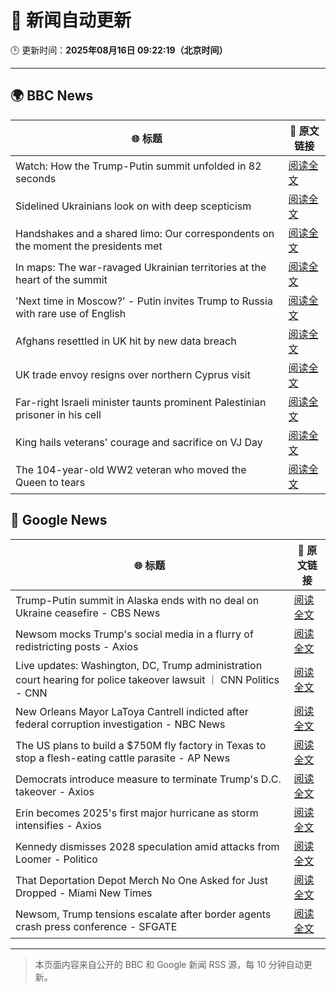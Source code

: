 # 🧠 新闻自动更新

🕒 更新时间：**2025年08月16日 09:22:19（北京时间）**

---

## 🌍 BBC News

| 🌐 标题 | 🔗 原文链接 |
|--------|-------------|
| Watch: How the Trump-Putin summit unfolded in 82 seconds | [阅读全文](https://www.bbc.com/news/videos/c62wdzlnv1do?at_medium=RSS&at_campaign=rss) |
| Sidelined Ukrainians look on with deep scepticism | [阅读全文](https://www.bbc.com/news/articles/cm21l237pkpo?at_medium=RSS&at_campaign=rss) |
| Handshakes and a shared limo: Our correspondents on the moment the presidents met | [阅读全文](https://www.bbc.com/news/videos/crm4dnmy0pgo?at_medium=RSS&at_campaign=rss) |
| In maps: The war-ravaged Ukrainian territories at the heart of the summit | [阅读全文](https://www.bbc.com/news/articles/cgkrn433lk2o?at_medium=RSS&at_campaign=rss) |
| 'Next time in Moscow?' - Putin invites Trump to Russia with rare use of English | [阅读全文](https://www.bbc.com/news/videos/clyrdnlnzyjo?at_medium=RSS&at_campaign=rss) |
| Afghans resettled in UK hit by new data breach | [阅读全文](https://www.bbc.com/news/articles/ce87nyr3evro?at_medium=RSS&at_campaign=rss) |
| UK trade envoy resigns over northern Cyprus visit | [阅读全文](https://www.bbc.com/news/articles/c0j9ezpgq8qo?at_medium=RSS&at_campaign=rss) |
| Far-right Israeli minister taunts prominent Palestinian prisoner in his cell | [阅读全文](https://www.bbc.com/news/articles/cqxg3xg8xyyo?at_medium=RSS&at_campaign=rss) |
| King hails veterans' courage and sacrifice on VJ Day | [阅读全文](https://www.bbc.com/news/articles/c5y0lnzpqjgo?at_medium=RSS&at_campaign=rss) |
| The 104-year-old WW2 veteran who moved the Queen to tears | [阅读全文](https://www.bbc.com/news/articles/c1kzwwk30wro?at_medium=RSS&at_campaign=rss) |

## 📰 Google News

| 🌐 标题 | 🔗 原文链接 |
|--------|-------------|
| Trump-Putin summit in Alaska ends with no deal on Ukraine ceasefire - CBS News | [阅读全文](https://news.google.com/rss/articles/CBMifEFVX3lxTE52NWMyQWNjbnE3cWd1Zm5tNEItUFdDUGdYbEFUcEdENVhudnZQa2ROX2tTdUk1MHJCalZrYkp0Qm4xOUJ5VWtBdmM3c2FKR0wzcTZ5ZF9BZml4OFlWbjdLdUNEWDJpMDZ3N0RWYjNZUV85eTBaWFBCV0NkaHDSAYIBQVVfeXFMUEdZYkRQT0RTbTYzc20tbDNfd0JCZk1QUE9PWTlLakxhMnJjU2ZaS2JiNDh0cHcwT3JYZ1VPRWl6bm1lZ1gxNzNZQzBwWm9FcXc3NHFmZmdTR0ZnRkI2djlGazR1ZFhMX19TaThudTYzam15Z3B4STlneThubGFhWUY4dw?oc=5) |
| Newsom mocks Trump's social media in a flurry of redistricting posts - Axios | [阅读全文](https://news.google.com/rss/articles/CBMifEFVX3lxTFAwR1dCZ1JWeFl0N2V1NTNGSmtzeEJ1VjREaEJkbGptcDJMZkpHbTBndHlnSlkzWVIzVEQyX3NFamdjX0ZVd3BfZExZbEdZR1J5dmVBOVF3WFA2a3ZnNXl5QUYyeEk5Qy1ZSGRuS2dPR0d1ckRhS1ltNXV0amw?oc=5) |
| Live updates: Washington, DC, Trump administration court hearing for police takeover lawsuit ｜ CNN Politics - CNN | [阅读全文](https://news.google.com/rss/articles/CBMiigFBVV95cUxQeUhfb2xnNDZLZnV0Nk9HeEY0d0ZqYk1VNEE2d0dJQlJfX3V0VW1kU2NxdTdmUkJWS1dTRnBHd2dVdGxJR1pXNno1T0JRcHUzZkxTVjVnN0VzXzdoeFczQTNjdWVJZHNqWWlDaTNtUFRTU3YtZGkyRlkyVC1tcF96cGtXbmx2ZGN6cEE?oc=5) |
| New Orleans Mayor LaToya Cantrell indicted after federal corruption investigation - NBC News | [阅读全文](https://news.google.com/rss/articles/CBMiugFBVV95cUxQM1BkSXQ3MlVyY0JybGRKaEcwSGdHYjlrU3ZGZGoxY09KbE1naUQ5OEpxTDVxUDFUdE5URVVNRFZLN0lkMDY0RWJDbF94RU90cDBKZ0I0ekI5X1p5RXlleUhKWW1XNk5WSi1Td2NkMmVXVFlBYUZxb2lGQTVJTFpUSVZoWmNHSWtiRnZHbTd5R0dKV1pjRHVxU0daWkNIdmQ3UnBCUWFCTk1DS0tUZ25VSTNvUjNCakQxbnfSAVZBVV95cUxONlNBZXAyeFRaV1J6NFk2S1BUaGptaHZHUDFMMmhUd3BBQkN4T1UyeEJaMEU4ZVJ4YTBHemxOVFZBVGc2eEhIbXpoTGhMWEd1MkZEdmJpdw?oc=5) |
| The US plans to build a $750M fly factory in Texas to stop a flesh-eating cattle parasite - AP News | [阅读全文](https://news.google.com/rss/articles/CBMiqwFBVV95cUxORHZkQjVBMUFGRGUwV3BjOUVaS2F0OUJ1RFZybFlDOGV2WWpiYlNTOGktWUpULTYtM0xRRU1Mbk9FQzFfNkpiMjdhdDVMZ1RIMTJwQkYyRjM3NGlVQlJ6a3NzRl90XzNhOENhd1lrang1ajV6MXBxN05GeTBjaVNLb1pvWVNkMm1KVlNrSndOaXdoWURLVWtmeXpDbThZc3lOcEpxaTlBbERtdWM?oc=5) |
| Democrats introduce measure to terminate Trump's D.C. takeover - Axios | [阅读全文](https://news.google.com/rss/articles/CBMiiAFBVV95cUxPeG9IaE92MlZ1d29Jakt6UWVUVWVIeXM0Y1BHNmFyaFpfYzBZd1laWkg4LVFGejRvaG9uVjhZemR5ZDV0UXh4ZE5NMnoyVXd4S1R2YlFWMUJpNEJLOU43VzFyYUw1THB3cjdJcXc4dXFKQlNqZU9ta2kxZG5jSDBVbmVPaXBsZ3pO?oc=5) |
| Erin becomes 2025's first major hurricane as storm intensifies - Axios | [阅读全文](https://news.google.com/rss/articles/CBMidEFVX3lxTFAwT1JJWGEtcDZvcElXSEtjS0xDY3VDY29udE93TTRONUpIN0FRT1hDOC1wR0E3SkJiN1ZDMzRNamdEeWw4SlJlLVBYUzk3SnozSDBGa1QtRkozUHFzanFHbTl0ODRlaW0zRnNVZjFSdmVDRDlJ?oc=5) |
| Kennedy dismisses 2028 speculation amid attacks from Loomer - Politico | [阅读全文](https://news.google.com/rss/articles/CBMiekFVX3lxTE93Rkc1QUpQVkFiYnpQN2xWLWQzWTFWbFVVaDRuaUVORWpwcVpuREJEZWJEclNYeldLampoVnMwZ3JvMC05eC0yOE02SE1zbVA2WWVvc1FNTnE5a3NrSnQ1eDNJSURiQ1hSbzJ4WWNfNkswaGtMdW1aVTBR?oc=5) |
| That Deportation Depot Merch No One Asked for Just Dropped - Miami New Times | [阅读全文](https://news.google.com/rss/articles/CBMiqAFBVV95cUxQb3VhMGhVU0U4U1c5dXl4SmZsUGZCdlBZLU00eHVSYkg3anJqcklWN0lMOElHSjFYLThsc3JYNmpXSGVLM0NZOUlmM0RoS3hVZEhiMzZ2X1VMbWZWcTlnUTlTejZzWUJQYnVTZEo3aG9WYnR6NzlMNEtJVjV3Y2VMR0xBbnJlVFdDUF9QeG90c1FfUkEyRHBYTWN5MFlHaWhhc0dJRlhYMGw?oc=5) |
| Newsom, Trump tensions escalate after border agents crash press conference - SFGATE | [阅读全文](https://news.google.com/rss/articles/CBMimgFBVV95cUxOOHZEWGlYbVU3dXhYd1VucW5OQTJXZVVjX3BoLXRaTWhtNVFBOGhQSFZNZ0lfNFpYN2xfSHVuNjdvUkF2TzBVOU91akpTNG9SN0Vwc2RGN3JRLUhuMU5ab0ZoREs1WG43MEhlbEtONmcwa3RSMFZXcm41QWNjZXNRUDhZZzlhM3lDeVVPZEo1QW1VZXV4ektWVmdn?oc=5) |

---
> 本页面内容来自公开的 BBC 和 Google 新闻 RSS 源，每 10 分钟自动更新。